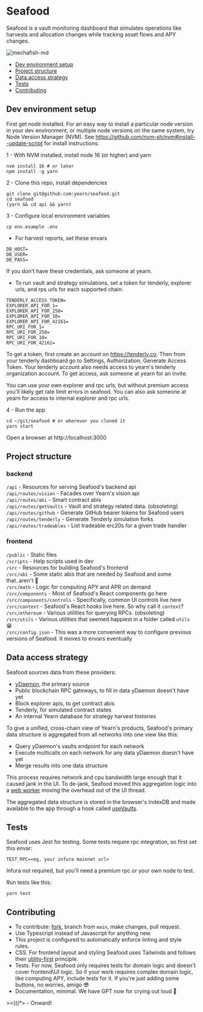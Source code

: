 # Seafood
Seafood is a vault monitoring dashboard that simulates operations like harvests and allocation changes while tracking asset flows and APY changes.

![mechafish-md](https://github.com/yearn/seafood/assets/89237203/794251a0-6ef6-407a-a890-467e9a7b8225)

- [Dev environment setup](#dev-environment-setup)
- [Project structure](#project-structure)
- [Data access strategy](#data-access-strategy)
- [Tests](#tests)
- [Contributing](#contributing)


## Dev environment setup
First get node installed. For an easy way to install a particular node version in your dev environment, or multiple node versions on the same system, try Node Version Manager (NVM). See https://github.com/nvm-sh/nvm#install--update-script for install instructions.

1 - With NVM installed, install node 16 (or higher) and yarn
```console
nvm install 16 # or later
npm install -g yarn
```

2 - Clone this repo, install dependencies
```console
git clone git@github.com:yearn/seafood.git
cd seafood
(yarn && cd api && yarn)
```

3 - Configure local environment variables
```console
cp env.example .env
```

  - For harvest reports, set these envars
  ```
  DB_HOST=
  DB_USER=
  DB_PASS=
  ```
  If you don't have these credentials, ask someone at yearn.

  - To run vault and strategy simulations, set a token for tenderly, explorer urls, and rps urls for each supported chain:
  ```
  TENDERLY_ACCESS_TOKEN=
  EXPLORER_API_FOR_1=
  EXPLORER_API_FOR_250=
  EXPLORER_API_FOR_10=
  EXPLORER_API_FOR_42161=
  RPC_URI_FOR_1=
  RPC_URI_FOR_250=
  RPC_URI_FOR_10=
  RPC_URI_FOR_42161=
  ```
  To get a token, first create an account on https://tenderly.co. Then from your tenderly dashboard go to Settings, Authorization, Generate Access Token. Your tenderly account also needs access to yearn's tenderly organization account. To get access, ask someone at yearn for an invite.

  You can use your own explorer and rpc urls, but without premium access you'll likely get rate limit errors in seafood. You can also ask someone at yearn for access to internal explorer and rpc urls.


4 - Run the app
```console
cd ~/git/seafood # or wherever you cloned it
yarn start
```
Open a browser at http://localhost:3000


## Project structure
### backend
`/api` - Resources for serving Seafood's backend api \
`/api/routes/vision` - Facades over Yearn's vision api \
`/api/routes/abi` - Smart contract abis \
`/api/routes/getVaults` - Vault and strategy related data. (obsoleting) \
`/api/routes/github` - Generate GitHub bearer tokens for Seafood users \
`/api/routes/tenderly` - Generate Tenderly simulation forks \
`/api/routes/tradeables` - List tradeable erc20s for a given trade handler

### frontend
`/public` - Static files \
`/scripts` - Help scripts used in dev \
`/src` - Resources for building Seafood's frontend \
`/src/abi` - Some static abis that are needed by Seafood and some that..aren't 👀 \
`/src/math` - Logic for computing APY and APR on demand \
`/src/components` - Most of Seafood's React components go here \
`/src/components/controls` - Specifically, common UI controls live here \
`/src/context` - Seafood's React hooks live here. So why call it `context`? \
`/src/ethereum` - Various utilities for querying RPCs. (obsoleting) \
`/src/utils` - Various utilities that seemed happiest in a folder called `utils` 😁 \
`/src/config.json` - This was a more convenient way to configure previous versions of Seafood. It moves to envars eventually


## Data access strategy
Seafood sources data from these providers:
- [yDaemon](https://github.com/yearn/ydaemon), the primary source
- Public blockchain RPC gateways, to fill in data yDaemon doesn't have yet
- Block explorer apis, to get contract abis
- Tenderly, for simulated contract states
- An internal Yearn database for strategy harvest histories

To give a unified, cross-chain view of Yearn's products, Seafood's primary data structure is aggregated from all networks into one view like this:
- Query yDaemon's vaults endpoint for each network
- Execute multicalls on each network for any data yDaemon doesn't have yet
- Merge results into one data structure

This process requires network and cpu bandwidth large enough that it caused jank in the UI. To de-jank, Seafood moved this aggregation logic into a [web worker](https://developer.mozilla.org/en-US/docs/Web/API/Web_Workers_API/Using_web_workers) moving the overhead out of the UI thread.

The aggregated data structure is stored in the browser's IndexDB and made available to the app through a hook called [useVaults](/src/context/useVaults). 


## Tests
Seafood uses Jest for testing. Some tests require rpc integration, so first set this envar:
```
TEST_RPC=<eg, your infura mainnet url>
```
Infura not required, but you'll need a premium rpc or your own node to test.

Run tests like this:
```console
yarn test
```


## Contributing
- To contribute: [fork](https://github.com/yearn/dashboard_ui/fork), branch from `main`, make changes, pull request.
- Use Typescript instead of Javascript for anything new.
- This project is configured to automatically enforce linting and style rules.
- CSS. For frontend layout and styling Seafood uses Tailwinds and follows their [utility-first](https://tailwindcss.com/docs/utility-first) principle.
- Tests. For now, Seafood only requires tests for domain logic and doesn't cover frontend\UI logic. So if your work requires complex domain logic, like computing APY, include tests for it. If you're just adding some buttons, no worries, amigo 😎
- Documentation, minimal. We have GPT now for crying out loud 🤖

\><(((*> - Onward!

